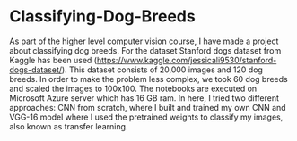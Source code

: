 # Classifying-Dog-Breeds

As part of the higher level computer vision course, I have made a project about classifying dog breeds. For the dataset Stanford dogs dataset from Kaggle has been used (https://www.kaggle.com/jessicali9530/stanford-dogs-dataset/). This dataset consists of 20,000 images and 120 dog breeds. In order to make the problem less complex, we took 60 dog breeds and scaled the images to 100x100. The notebooks are executed on Microsoft Azure server which has 16 GB ram. In here, I tried two different approaches: CNN from scratch, where I built and trained my own CNN and VGG-16 model where I used the pretrained weights to classify my images, also known as transfer learning. 
